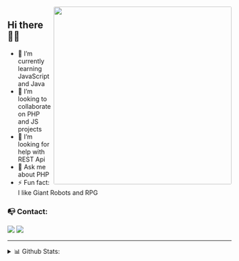 <img src="https://i.imgur.com/DCQzUlL.gif" min-width="400px" max-width="400px" width="400px" align="right" style="border-radius: 3px" />

## Hi there 👋🏻

  - 🌱 I’m currently learning JavaScript and Java <br>
  - 👯 I’m looking to collaborate on PHP and JS projects <br>
  - 🤔 I’m looking for help with REST Api <br>
  - 💬 Ask me about PHP <br>
  - ⚡ Fun fact: I like Giant Robots and RPG<br>

### 📭 Contact:
  <a href="mailto:gustavo.schneider.dev@gmail.com"><img src="https://img.shields.io/badge/Gmail-D14836?style=for-the-badge&logo=gmail&logoColor=white"/></a>
  <a href="https://www.linkedin.com/in/gustavo-schneiderr/"><img src="https://img.shields.io/badge/LinkedIn-0077B5?style=for-the-badge&logo=linkedin&logoColor=white"/></a>

---
<details close>
  <summary> 📊 Github Stats:</summary>
  <p align = "center">
      <img src = "https://github-readme-stats.vercel.app/api/top-langs/?username=SttavoS&theme=nightowl&layout=compact">    
  </p>
</details>

